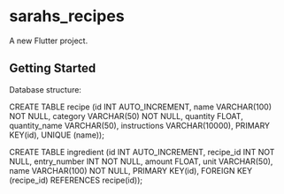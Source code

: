 # sarahs_recipes

A new Flutter project.

## Getting Started

Database structure:

CREATE TABLE recipe (id INT AUTO_INCREMENT, name VARCHAR(100) NOT NULL, category VARCHAR(50) NOT NULL, quantity FLOAT, quantity_name VARCHAR(50), instructions VARCHAR(10000), PRIMARY KEY(id), UNIQUE (name));

CREATE TABLE ingredient (id INT AUTO_INCREMENT, recipe_id INT NOT NULL, entry_number INT NOT NULL, amount FLOAT, unit VARCHAR(50), name VARCHAR(100) NOT NULL, PRIMARY KEY(id), FOREIGN KEY (recipe_id) REFERENCES recipe(id)); 
